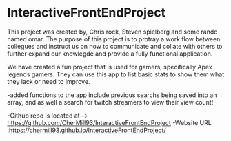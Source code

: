 # InteractiveFrontEndProject

This project was created by, Chris rock, Steven spielberg and some rando named omar.
The purpose of this project is to protray a work flow between collegues and instruct us on how to communicate and collate with others to further expand our knowlegde and provide a fully functional application.

We have created a fun project that is used for gamers, specifically Apex legends gamers.
They can use this app to list basic stats to show them what they lack or need to improve. 

-added functions to the app include previous searchs being saved into an array, and as well a search for twitch streamers to view their view count! 

-Github repo is located at--> https://github.com/CherMill93/InteractiveFrontEndProject
-Website URL :https://chermill93.github.io/InteractiveFrontEndProject/